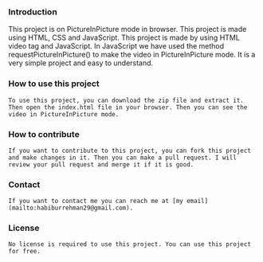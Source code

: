 ### Introduction 
 This project is on PictureInPicture mode in browser. This project is made using HTML, CSS and JavaScript. This project is made by using HTML video tag and JavaScript.
 In JavaScript we have used the method requestPictureInPicture() to make the video in PictureInPicture mode. It is a very simple project and easy to understand.
### How to use this project
    To use this project, you can download the zip file and extract it. Then open the index.html file in your browser. Then you can see the video in PictureInPicture mode.
### How to contribute
    If you want to contribute to this project, you can fork this project and make changes in it. Then you can make a pull request. I will review your pull request and merge it if it is good.
### Contact
    If you want to contact me you can reach me at [my email](mailto:habiburrehman29@gmail.com).
### License
    No license is required to use this project. You can use this project for free.

